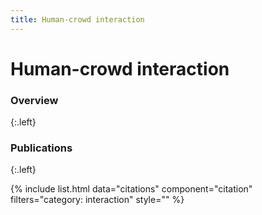 ```yaml
---
title: Human-crowd interaction
---
```


# Human-crowd interaction

<!-- ![affect2mm](/images/research/affect2mm.png) -->

### Overview
{:.left}


### Publications
{:.left}

{%  include list.html 
    data="citations" 
    component="citation" 
    filters="category: interaction"
    style="" 
%}
